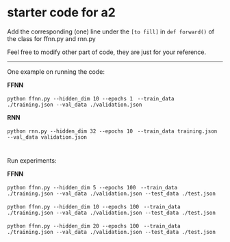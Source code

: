 # starter code for a2

Add the corresponding (one) line under the ``[to fill]`` in ``def forward()`` of the class for ffnn.py and rnn.py

Feel free to modify other part of code, they are just for your reference.

---

One example on running the code:

**FFNN**

``python ffnn.py --hidden_dim 10 --epochs 1 ``
``--train_data ./training.json --val_data ./validation.json``


**RNN**

``python rnn.py --hidden_dim 32 --epochs 10 ``
``--train_data training.json --val_data validation.json``

# 


Run experiments:


**FFNN**


``python ffnn.py --hidden_dim 5 --epochs 100 ``
``--train_data ./training.json --val_data ./validation.json --test_data ./test.json``

``python ffnn.py --hidden_dim 10 --epochs 100 ``
``--train_data ./training.json --val_data ./validation.json --test_data ./test.json``

``python ffnn.py --hidden_dim 20 --epochs 100 ``
``--train_data ./training.json --val_data ./validation.json --test_data ./test.json``
